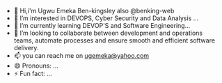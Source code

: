 - 👋 Hi,i'm Ugwu Emeka Ben-kingsley also @benking-web
- 👀 I’m interested in DEVOPS, Cyber Security and Data Analysis ...
- 🌱 I’m currently learning DEVOP'S and Software Engineering...
- 💞️ I’m looking to collaborate between development and operations teams, automate processes and ensure smooth and efficient software delivery.
- 📫 you can reach me on ugemeka@yahoo.com
- 😄 Pronouns: ...
- ⚡ Fun fact: ...

<!---
benking-web/benking-web is a ✨ special ✨ repository because its `README.md` (this file) appears on your GitHub profile.
You can click the Preview link to take a look at your changes.
--->
